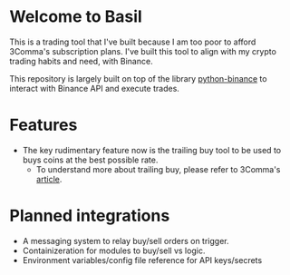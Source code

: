# Welcome to Basil

This is a trading tool that I've built because I am too poor to afford 3Comma's subscription plans.
I've built this tool to align with my crypto trading habits and need, with Binance.

This repository is largely built on top of the library [python-binance](https://github.com/binance-exchange/python-binance) to interact with Binance API and execute trades.

# Features

- The key rudimentary feature now is the trailing buy tool to be used to buys coins at the best possible rate.
    - To understand more about trailing buy, please refer to 3Comma's [article](https://help.3commas.io/en/articles/3108937-how-trailing-buy-works).

# Planned integrations
- A messaging system to relay buy/sell orders on trigger.
- Containizeration for modules to buy/sell vs logic.
- Environment variables/config file reference for API keys/secrets